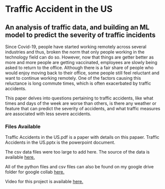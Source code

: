 # Traffic Accident in the US
## An analysis of traffic data, and building an ML model to predict the severity of traffic incidents

Since Covid-19, people have started working remotely across several industries and thus, broken the norm that only people working in the technology field can do so. However, now that things are getter better as more and more people are getting vaccinated, employees are slowly being asked to return to the office. Although there is a fair share of people who would enjoy moving back to their office, some people still feel reluctant and want to continue working remotely. One of the factors causing this reluctance is long commute times, which is often exacerbated by traffic accidents. 

This paper delves into questions pertaining to traffic accidents, like what times and days of the week are worse than others, is there any weather or feature that can predict the severity of accidents, and what traffic measures are associated with less severe accidents. 


### Files Available

Traffic Accidents in the US.pdf is a paper with details on this papaer. Traffic Accidents in the US.pptx is the powerpoint document.

The csv data files were too large to add here. The source of the data is available [here.](https://smoosavi.org/datasets/us_accidents)

All of the python files and csv files can also be found on my google drive folder for google collab 
[here.](https://drive.google.com/drive/folders/19PV2nG8QXtFaqtHg6UzpoZD2wzO4Fnag?usp=sharing)


Video for this project is available [here.](https://www.youtube.com/)

